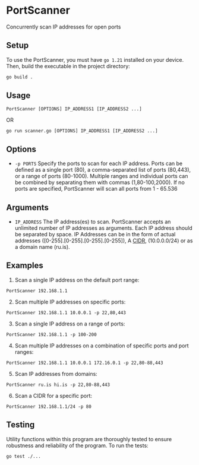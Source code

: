 # PortScanner

Concurrently scan IP addresses for open ports

## Setup

To use the PortScanner, you must have `go 1.21` installed on your device.
Then, build the executable in the project directory:

```bash
go build .
```

## Usage

`PortScanner [OPTIONS] IP_ADDRESS1 [IP_ADDRESS2 ...]`

OR

`go run scanner.go [OPTIONS] IP_ADDRESS1 [IP_ADDRESS2 ...]`

## Options

- `-p PORTS`
  Specify the ports to scan for each IP address. Ports can be defined as a single port (80), a comma-separated list of ports (80,443), or a range of ports (80-1000). Multiple ranges and individual ports can be combined by separating them with commas (1,80-100,2000). If no ports are specified, PortScanner will scan all ports from 1 - 65.536

## Arguments

- `IP_ADDRESS`
  The IP address(es) to scan. PortScanner accepts an unlimited number of IP addresses as arguments. Each IP address should be separated by space. IP Addresses can be in the form of actual addresses ([0-255].[0-255].[0-255].[0-255]), A [CIDR](https://en.wikipedia.org/wiki/Classless_Inter-Domain_Routing), (10.0.0.0/24) or as a domain name (ru.is).

## Examples

1. Scan a single IP address on the default port range:

```
PortScanner 192.168.1.1
```

2. Scan multiple IP addresses on specific ports:

```
PortScanner 192.168.1.1 10.0.0.1 -p 22,80,443
```

3. Scan a single IP address on a range of ports:

```
PortScanner 192.168.1.1 -p 100-200
```

4. Scan multiple IP addresses on a combination of specific ports and port ranges:

```
PortScanner 192.168.1.1 10.0.0.1 172.16.0.1 -p 22,80-88,443
```

5. Scan IP addresses from domains:

```
PortScanner ru.is hi.is -p 22,80-88,443
```

6. Scan a CIDR for a specific port:

```
PortScanner 192.168.1.1/24 -p 80
```

## Testing

Utility functions within this program are thoroughly tested to ensure robustness and reliability of the program. To run the tests:

```bash
go test ./...
```
